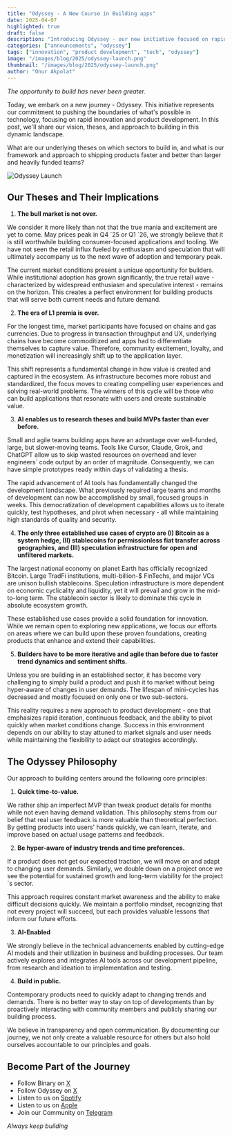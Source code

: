 ```yaml
---
title: "Odyssey - A New Course in Building apps"
date: 2025-04-07
highlighted: true
draft: false
description: "Introducing Odyssey - our new initiative focused on rapid product development and innovation in the tech space."
categories: ["announcements", "odyssey"]
tags: ["innovation", "product development", "tech", "odyssey"]
image: "/images/blog/2025/odyssey-launch.png"
thumbnail: "/images/blog/2025/odyssey-launch.png"
author: "Onur Akpolat"
---
```


*The opportunity to build has never been greater.* 

Today, we embark on a new journey - Odyssey. This initiative represents our commitment to pushing the boundaries of what's possible in technology, focusing on rapid innovation and product development. In this post, we'll share our vision, theses, and approach to building in this dynamic landscape.

What are our underlying theses on which sectors to build in, and what is our framework and approach to shipping products faster and better than larger and heavily funded teams?

![Odyssey Launch](/images/blog/2025/odyssey-launch.png)

## Our Theses and Their Implications

1. **The bull market is not over.** 

We consider it more likely than not that the true mania and excitement are yet to come. May prices peak in Q4 ´25 or Q1 ´26, we strongly believe that it is still worthwhile building consumer-focused applications and tooling. We have not seen the retail influx fueled by enthusiasm and speculation that will ultimately accompany us to the next wave of adoption and temporary peak. 

The current market conditions present a unique opportunity for builders. While institutional adoption has grown significantly, the true retail wave - characterized by widespread enthusiasm and speculative interest - remains on the horizon. This creates a perfect environment for building products that will serve both current needs and future demand.

2. **The era of L1 premia is over.** 

For the longest time, market participants have focused on chains and gas currencies. Due to progress in transaction throughput and UX, underlying chains have become commoditized and apps had to differentiate themselves to capture value. Therefore, community excitement, loyalty, and monetization will increasingly shift up to the application layer. 

This shift represents a fundamental change in how value is created and captured in the ecosystem. As infrastructure becomes more robust and standardized, the focus moves to creating compelling user experiences and solving real-world problems. The winners of this cycle will be those who can build applications that resonate with users and create sustainable value.

3. **AI enables us to research theses and build MVPs faster than ever before.** 

Small and agile teams building apps have an advantage over well-funded, large, but slower-moving teams. Tools like Cursor, Claude, Grok, and ChatGPT allow us to skip wasted resources on overhead and lever engineers´ code output by an order of magnitude. Consequently, we can have simple prototypes ready within days of validating a thesis. 

The rapid advancement of AI tools has fundamentally changed the development landscape. What previously required large teams and months of development can now be accomplished by small, focused groups in weeks. This democratization of development capabilities allows us to iterate quickly, test hypotheses, and pivot when necessary - all while maintaining high standards of quality and security.

4. **The only three established use cases of crypto are (I) Bitcoin as a system hedge, (II) stablecoins for permissionless fiat transfer across geographies, and (III) speculation infrastructure for open and unfiltered markets.** 

The largest national economy on planet Earth has officially recognized Bitcoin. Large TradFi institutions, multi-billion-$ FinTechs, and major VCs are unison bullish stablecoins. Speculation infrastructure is more dependent on economic cyclicality and liquidity, yet it will prevail and grow in the mid-to-long term. The stablecoin sector is likely to dominate this cycle in absolute ecosystem growth. 

These established use cases provide a solid foundation for innovation. While we remain open to exploring new applications, we focus our efforts on areas where we can build upon these proven foundations, creating products that enhance and extend their capabilities.

5. **Builders have to be more iterative and agile than before due to faster trend dynamics and sentiment shifts.** 

Unless you are building in an established sector, it has become very challenging to simply build a product and push it to market without being hyper-aware of changes in user demands. The lifespan of mini-cycles has decreased and mostly focused on only one or two sub-sectors. 

This reality requires a new approach to product development - one that emphasizes rapid iteration, continuous feedback, and the ability to pivot quickly when market conditions change. Success in this environment depends on our ability to stay attuned to market signals and user needs while maintaining the flexibility to adapt our strategies accordingly.

## The Odyssey Philosophy

Our approach to building centers around the following core principles: 

1. **Quick time-to-value.** 

We rather ship an imperfect MVP than tweak product details for months while not even having demand validation. This philosophy stems from our belief that real user feedback is more valuable than theoretical perfection. By getting products into users' hands quickly, we can learn, iterate, and improve based on actual usage patterns and feedback.

2. **Be hyper-aware of industry trends and time preferences.** 

If a product does not get our expected traction, we will move on and adapt to changing user demands. Similarly, we double down on a project once we see the potential for sustained growth and long-term viability for the project´s sector. 

This approach requires constant market awareness and the ability to make difficult decisions quickly. We maintain a portfolio mindset, recognizing that not every project will succeed, but each provides valuable lessons that inform our future efforts.

3. **AI-Enabled**

We strongly believe in the technical advancements enabled by cutting-edge AI models and their utilization in business and building processes. Our team actively explores and integrates AI tools across our development pipeline, from research and ideation to implementation and testing.

4. **Build in public.** 

Contemporary products need to quickly adapt to changing trends and demands. There is no better way to stay on top of developments than by proactively interacting with community members and publicly sharing our building process. 

We believe in transparency and open communication. By documenting our journey, we not only create a valuable resource for others but also hold ourselves accountable to our principles and goals.

## Become Part of the Journey

- Follow Binary on [X](https://twitter.com/binary_builders)
- Follow Odyssey on [X](https://x.com/OdysseyBIS)
- Listen to us on [Spotify](https://open.spotify.com/show/4SKLuK9iE3wVITs50xAGPu)
- Listen to us on [Apple](https://podcasts.apple.com/de/podcast/odyssey/id1807255112)
- Join our Community on [Telegram](https://t.me/OdysseyBiS)

*Always keep building* 